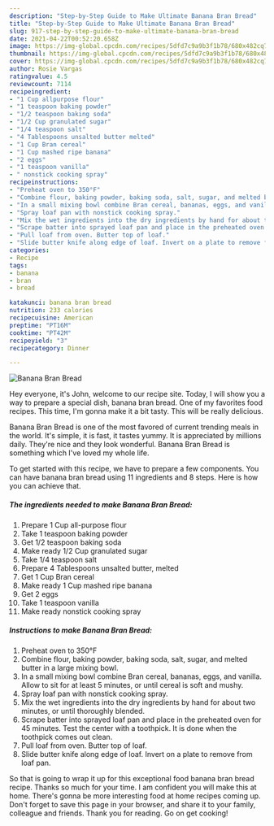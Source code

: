 ```yaml
---
description: "Step-by-Step Guide to Make Ultimate Banana Bran Bread"
title: "Step-by-Step Guide to Make Ultimate Banana Bran Bread"
slug: 917-step-by-step-guide-to-make-ultimate-banana-bran-bread
date: 2021-04-22T00:52:20.658Z
image: https://img-global.cpcdn.com/recipes/5dfd7c9a9b3f1b78/680x482cq70/banana-bran-bread-recipe-main-photo.jpg
thumbnail: https://img-global.cpcdn.com/recipes/5dfd7c9a9b3f1b78/680x482cq70/banana-bran-bread-recipe-main-photo.jpg
cover: https://img-global.cpcdn.com/recipes/5dfd7c9a9b3f1b78/680x482cq70/banana-bran-bread-recipe-main-photo.jpg
author: Rosie Vargas
ratingvalue: 4.5
reviewcount: 7114
recipeingredient:
- "1 Cup allpurpose flour"
- "1 teaspoon baking powder"
- "1/2 teaspoon baking soda"
- "1/2 Cup granulated sugar"
- "1/4 teaspoon salt"
- "4 Tablespoons unsalted butter melted"
- "1 Cup Bran cereal"
- "1 Cup mashed ripe banana"
- "2 eggs"
- "1 teaspoon vanilla"
- " nonstick cooking spray"
recipeinstructions:
- "Preheat oven to 350°F"
- "Combine flour, baking powder, baking soda, salt, sugar, and melted butter in a large mixing bowl."
- "In a small mixing bowl combine Bran cereal, bananas, eggs, and vanilla. Allow to sit for at least 5 minutes, or until cereal is soft and mushy."
- "Spray loaf pan with nonstick cooking spray."
- "Mix the wet ingredients into the dry ingredients by hand for about two minutes, or until thoroughly blended."
- "Scrape batter into sprayed loaf pan and place in the preheated oven for 45 minutes. Test the center with a toothpick. It is done when the toothpick comes out clean."
- "Pull loaf from oven. Butter top of loaf."
- "Slide butter knife along edge of loaf. Invert on a plate to remove from loaf pan."
categories:
- Recipe
tags:
- banana
- bran
- bread

katakunci: banana bran bread 
nutrition: 233 calories
recipecuisine: American
preptime: "PT16M"
cooktime: "PT42M"
recipeyield: "3"
recipecategory: Dinner

---
```



![Banana Bran Bread](https://img-global.cpcdn.com/recipes/5dfd7c9a9b3f1b78/680x482cq70/banana-bran-bread-recipe-main-photo.jpg)

Hey everyone, it's John, welcome to our recipe site. Today, I will show you a way to prepare a special dish, banana bran bread. One of my favorites food recipes. This time, I'm gonna make it a bit tasty. This will be really delicious.

Banana Bran Bread is one of the most favored of current trending meals in the world. It's simple, it is fast, it tastes yummy. It is appreciated by millions daily. They're nice and they look wonderful. Banana Bran Bread is something which I've loved my whole life.




To get started with this recipe, we have to prepare a few components. You can have banana bran bread using 11 ingredients and 8 steps. Here is how you can achieve that.

<!--inarticleads1-->

##### The ingredients needed to make Banana Bran Bread:

1. Prepare 1 Cup all-purpose flour
1. Take 1 teaspoon baking powder
1. Get 1/2 teaspoon baking soda
1. Make ready 1/2 Cup granulated sugar
1. Take 1/4 teaspoon salt
1. Prepare 4 Tablespoons unsalted butter, melted
1. Get 1 Cup Bran cereal
1. Make ready 1 Cup mashed ripe banana
1. Get 2 eggs
1. Take 1 teaspoon vanilla
1. Make ready  nonstick cooking spray




<!--inarticleads2-->

##### Instructions to make Banana Bran Bread:

1. Preheat oven to 350°F
1. Combine flour, baking powder, baking soda, salt, sugar, and melted butter in a large mixing bowl.
1. In a small mixing bowl combine Bran cereal, bananas, eggs, and vanilla. Allow to sit for at least 5 minutes, or until cereal is soft and mushy.
1. Spray loaf pan with nonstick cooking spray.
1. Mix the wet ingredients into the dry ingredients by hand for about two minutes, or until thoroughly blended.
1. Scrape batter into sprayed loaf pan and place in the preheated oven for 45 minutes. Test the center with a toothpick. It is done when the toothpick comes out clean.
1. Pull loaf from oven. Butter top of loaf.
1. Slide butter knife along edge of loaf. Invert on a plate to remove from loaf pan.




So that is going to wrap it up for this exceptional food banana bran bread recipe. Thanks so much for your time. I am confident you will make this at home. There's gonna be more interesting food at home recipes coming up. Don't forget to save this page in your browser, and share it to your family, colleague and friends. Thank you for reading. Go on get cooking!
